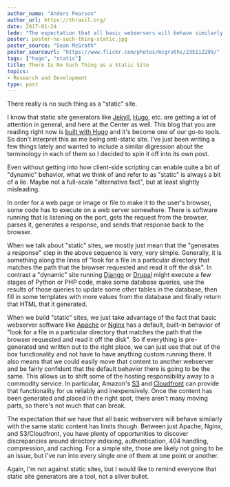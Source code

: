 ```yaml
---
author_name: "Anders Pearson"
author_url: https://thraxil.org/
date: 2017-01-24
lede: "The expectation that all basic webservers will behave similarly with the same static content has some limitations. Between Apache, Nginx, and S3/Cloudfront, there are plenty of opportunities to discover discrepancies around directory indexing, authentication, 404 handling, compression, and caching. Static site generators are a tool, not a silver bullet."
poster: poster-no-such-thing-static.jpg
poster_source: "Sean McGrath"
poster_sourceurl: "https://www.flickr.com/photos/mcgraths/235112299/"
tags: ["hugo", "static"]
title: There Is No Such Thing as a Static Site
topics:
- Research and Development
type: post
---
```


There really is no such thing as a "static" site.

I know that static site generators like [Jekyll](https://jekyllrb.com/),
[Hugo](https://gohugo.io), etc. are getting a lot of attention in general, and
here at the Center as well. This blog that you are reading right now is
[built with Hugo](https://compiled.ctl.columbia.edu/articles/rebuilding-compiled/) and
it's become one of our go-to tools. So don't interpret this as me being
anti-static site. I've just been writing a few things lately and wanted to
include a similar digression about the terminology in each of them so I decided
to spin it off into its own post.

Even without getting into how client-side scripting can enable quite a bit of
"dynamic" behavior, what we think of and refer to as "static" is always a bit
of a lie. Maybe not a full-scale "alternative fact", but at least slightly
misleading.

In order for a web page or image or file to make it to the user's browser, some
code has to execute on a web server somewhere. There is software running that
is listening on the port, gets the request from the browser, parses it,
generates a response, and sends that response back to the browser.

When we talk about "static" sites, we mostly just mean that the "generates a
response" step in the above sequence is very, very simple. Generally, it is
something along the lines of "look for a file in a particular directory that
matches the path that the browser requested and read it off the disk". In
contrast a "dynamic" site running [Django](https://djangoproject.com/) or
[Drupal](https://www.drupal.org/) might execute a few stages of Python or PHP
code, make some database queries, use the results of those queries to update
some other tables in the database, then fill in some templates with more values
from the database and finally return that HTML that it generated.

When we build "static" sites, we just take advantage of the fact that basic
webserver software like [Apache](https://www.apache.org/) or
[Nginx](https://www.nginx.com/) has a default, built-in behavior of "look for a
file in a particular directory that matches the path that the browser requested
and read it off the disk". So if everything is pre-generated and written out to
the right place, we can just use that out of the box functionality and not have
to have anything custom running there. It also means that we could easily move
that content to another webserver and be fairly confident that the default
behavior there is going to be the same. This allows us to shift some of the
hosting responsibility away to a commodity service. In particular, Amazon's
[S3](https://aws.amazon.com/s3/) and
[Cloudfront](https://aws.amazon.com/cloudfront/) can provide that functionality
for us reliably and inexpensively. Once the content has been generated and
placed in the right spot, there aren't many moving parts, so there's not much
that can break.

The expectation that we have that all basic webservers will behave similarly
with the same static content has limits though. Between just Apache, Nginx, and
S3/Cloudfront, you have plenty of opportunities to discover discrepancies
around directory indexing, authentication, 404 handling, compression, and
caching. For a simple site, those are likely not going to be an issue, but I've
run into every single one of them at one point or another.

Again, I'm not against static sites, but I would like to remind everyone that
static site generators are a tool, not a silver bullet.
